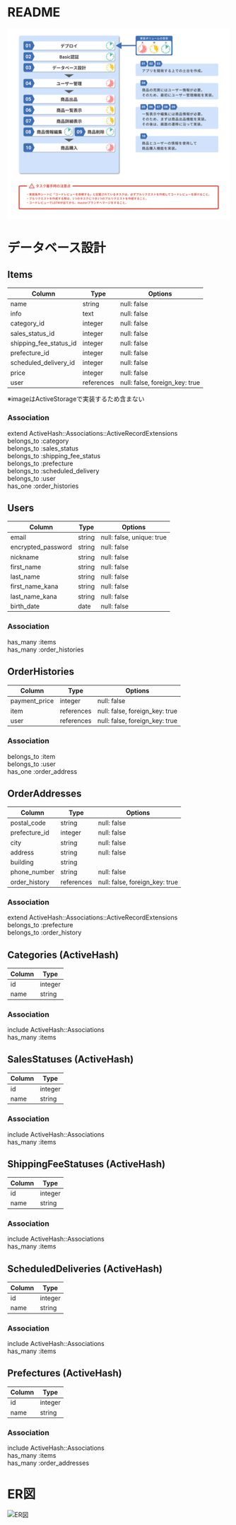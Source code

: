 # README
![タスク着手順序](public/タスク着手順序.png)

# データベース設計
## Items

| Column | Type | Options |
|------|----|-------|
| name | string | null: false |
| info | text | null: false |
| category_id | integer | null: false |
| sales_status_id | integer | null: false |
| shipping_fee_status_id | integer | null: false |
| prefecture_id | integer | null: false |
| scheduled_delivery_id | integer | null: false |
| price | integer | null: false |
| user | references | null: false, foreign_key: true |

※imageはActiveStorageで実装するため含まない

### Association
extend ActiveHash::Associations::ActiveRecordExtensions  
belongs_to :category  
belongs_to :sales_status  
belongs_to :shipping_fee_status  
belongs_to :prefecture  
belongs_to :scheduled_delivery  
belongs_to :user  
has_one :order_histories  

## Users

|Column|Type|Options|
|------|----|-------|
| email | string | null: false, unique: true |
| encrypted_password | string | null: false |
| nickname | string | null: false |
| first_name | string | null: false |
| last_name | string | null: false |
| first_name_kana | string | null: false |
| last_name_kana | string | null: false |
| birth_date | date | null: false |

### Association
has_many :items  
has_many :order_histories  

## OrderHistories

|Column|Type|Options|
|------|----|-------|
| payment_price | integer | null: false |
| item | references | null: false, foreign_key: true |
| user | references | null: false, foreign_key: true |

### Association
belongs_to :item  
belongs_to :user  
has_one :order_address  

## OrderAddresses

|Column|Type|Options|
|------|----|-------|
| postal_code | string | null: false |
| prefecture_id | integer | null: false |
| city | string | null: false |
| address | string | null: false |
| building | string |  |
| phone_number | string | null: false |
| order_history | references | null: false, foreign_key: true |

### Association
extend ActiveHash::Associations::ActiveRecordExtensions  
belongs_to :prefecture  
belongs_to :order_history  

## Categories (ActiveHash)
|Column|Type|
|------|----|
| id | integer |
| name | string |

### Association
include ActiveHash::Associations  
has_many :items

## SalesStatuses (ActiveHash)
|Column|Type|
|------|----|
| id | integer |
| name | string |

### Association
include ActiveHash::Associations  
has_many :items  

## ShippingFeeStatuses (ActiveHash)
|Column|Type|
|------|----|
| id | integer |
| name | string |

### Association
include ActiveHash::Associations  
has_many :items  

## ScheduledDeliveries (ActiveHash)
|Column|Type|
|------|----|
| id | integer |
| name | string |

### Association
include ActiveHash::Associations  
has_many :items  

## Prefectures (ActiveHash)
|Column|Type|
|------|----|
| id | integer |
| name | string |

### Association
include ActiveHash::Associations  
has_many :items  
has_many :order_addresses

# ER図

![ER図](public/ER図.png)